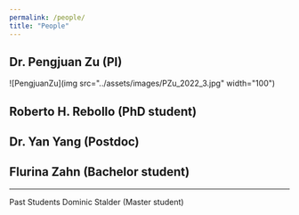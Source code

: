 ```yaml
---
permalink: /people/
title: "People"
---
```


## Dr. Pengjuan Zu (PI)
![PengjuanZu](img src="../assets/images/PZu_2022_3.jpg" width="100")

## Roberto H. Rebollo (PhD student)

## Dr. Yan Yang (Postdoc)

## Flurina Zahn (Bachelor student)


-----
Past Students
Dominic Stalder (Master student)


